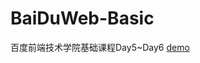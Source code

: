 # BaiDuWeb-Basic
百度前端技术学院基础课程Day5~Day6
[demo](https://qq457236615.github.io/BaiDuWeb-Basic/resume.html)

